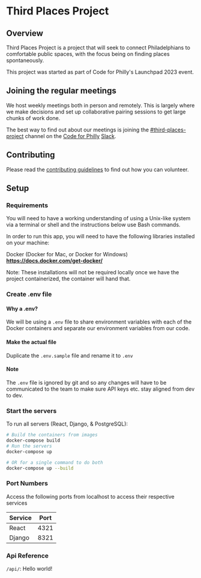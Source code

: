 # Third Places Project

## Overview

Third Places Project is a project that will seek to connect Philadelphians to comfortable public spaces, with the focus being on finding places spontaneously.

This project was started as part of Code for Philly's Launchpad 2023 event.

## Joining the regular meetings

We host weekly meetings both in person and remotely. This is largely where we make decisions and set up collaborative pairing sessions to get large chunks of work done.

The best way to find out about our meetings is joining the [#third-places-project](https://codeforphilly.slack.com/archives/C051CV94UV8) channel on the [Code for Philly](https://www.codeforphilly.org/) [Slack](https://www.codeforphilly.org/chat/).

## Contributing

Please read the [contributing guidelines](https://github.com/CodeForPhilly/third-places/blob/main/CONTRIBUTING.md) to find out how you can volunteer.

## Setup

### Requirements

You will need to have a working understanding of using a Unix-like system via a terminal or shell and the instructions below use Bash commands.

In order to run this app, you will need to have the following libraries installed on your machine:

Docker (Docker for Mac, or Docker for Windows) **https://docs.docker.com/get-docker/**

Note: These installations will not be required locally once we have the project containerized, the container will hand that.

### Create .env file

#### Why a .env?
We will be using a `.env` file to share environment variables with each of the Docker containers and separate our environment variables from our code.

#### Make the actual file

Duplicate the `.env.sample` file and rename it to `.env`

#### Note

The `.env` file is ignored by git and so any changes will have to be communicated to the team to make sure API keys etc. stay aligned from dev to dev.

### Start the servers

To run all servers (React, Django, & PostgreSQL):
```sh
# Build the containers from images
docker-compose build
# Run the servers
docker-compose up

# OR for a single command to do both
docker-compose up --build
```

### Port Numbers

Access the following ports from localhost to access their respective services

| Service | Port |
|---------|------|
| React   | 4321 |
| Django  | 8321 |

### Api Reference

`/api/`: Hello world!
